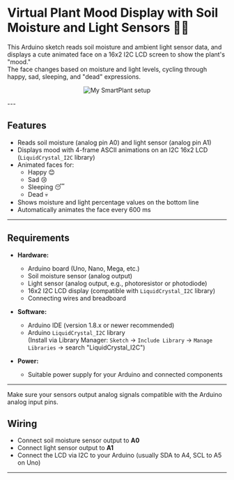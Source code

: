 # Virtual Plant Mood Display with Soil Moisture and Light Sensors 🌱💡

This Arduino sketch reads soil moisture and ambient light sensor data, and displays a cute animated face on a 16x2 I2C LCD screen to show the plant's "mood."  
The face changes based on moisture and light levels, cycling through happy, sad, sleeping, and "dead" expressions.
<div align="center">

![My SmartPlant setup](https://i.kek.sh/n5YkfYuLbf7.jpg)

</div>
---

## Features

- Reads soil moisture (analog pin A0) and light sensor (analog pin A1)
- Displays mood with 4-frame ASCII animations on an I2C 16x2 LCD (`LiquidCrystal_I2C` library)
- Animated faces for:  
  - Happy 😊  
  - Sad 😢  
  - Sleeping 😴  
  - Dead 💀
- Shows moisture and light percentage values on the bottom line
- Automatically animates the face every 600 ms

---
## Requirements

- **Hardware:**
  - Arduino board (Uno, Nano, Mega, etc.)
  - Soil moisture sensor (analog output)
  - Light sensor (analog output, e.g., photoresistor or photodiode)
  - 16x2 I2C LCD display (compatible with `LiquidCrystal_I2C` library)
  - Connecting wires and breadboard

- **Software:**
  - Arduino IDE (version 1.8.x or newer recommended)
  - Arduino `LiquidCrystal_I2C` library  
    (Install via Library Manager: `Sketch` -> `Include Library` -> `Manage Libraries` -> search "LiquidCrystal_I2C")

- **Power:**
  - Suitable power supply for your Arduino and connected components

---

Make sure your sensors output analog signals compatible with the Arduino analog input pins.

## Wiring

- Connect soil moisture sensor output to **A0**
- Connect light sensor output to **A1**
- Connect the LCD via I2C to your Arduino (usually SDA to A4, SCL to A5 on Uno)

---
